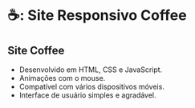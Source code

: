# ☕: Site Responsivo Coffee 

##  Site Coffee 
- Desenvolvido em HTML, CSS e JavaScript.
- Animações com o mouse.
- Compatível com vários dispositivos móveis.
- Interface de usuário simples e agradável.
